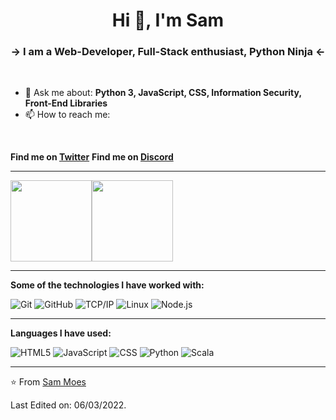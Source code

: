 <h1 align="center">Hi 👋, I'm Sam</h1>
<h3 align="center"> -> I am a Web-Developer, Full-Stack enthusiast, Python Ninja <- </h3>
</br>

- 💬 Ask me about: **Python 3, JavaScript, CSS, Information Security, Front-End Libraries**
- 📫 How to reach me: 
</br>

**Find me on <a href="https://twitter.com/tindernor1">Twitter</a>**
**Find me on <a href="https://discordapp.com/users/250648489220898817/">Discord</a>**

-----

<img align="" height='130px' src="https://github-readme-stats.vercel.app/api?username=le3ch-tech&hide_title=true&include_all_commits=true&line_height=21&theme=ocean_dark&show_icons=true" /><img align="" height='130px' src="https://github-readme-stats.vercel.app/api/top-langs/?username=le3ch-tech&hide_title=true&layout=compact&theme=ocean_dark&show_icons=true" />

-----

**Some of the technologies I have worked with:**

![Git](https://img.shields.io/badge/-Git-000000?style=flat&logo=git&logoColor=F05032)
![GitHub](https://img.shields.io/badge/-GitHub-000000?style=flat&logo=github&logoColor=FFFFFF)
![TCP/IP](https://img.shields.io/badge/-TCP/IP-000000?style=flat&logo=cisco&logoColor=white)
![Linux](https://img.shields.io/badge/-Linux-000000?style=flat&logo=linux&logoColor=FCC624)
![Node.js](https://img.shields.io/badge/-Node.js-000000?style=flat&logo=node.js&logoColor=339933)

-----

**Languages I have used:**


![HTML5](https://img.shields.io/badge/-HTML5-000000?style=flat&logo=HTML5)
![JavaScript](https://img.shields.io/badge/-JavaScript-000000?style=flat&logo=javascript)
![CSS](https://img.shields.io/badge/CSS-239120?&style=for-the-badge&logo=css3&logoColor=white)
![Python](https://img.shields.io/badge/-Python-000000?style=flat&logo=python)
![Scala](https://img.shields.io/badge/Scala-DC322F?style=for-the-badge&logo=scala&logoColor=white)

-----

⭐️ From [Sam Moes](https://github.com/le3ch-tech)

Last Edited on: 06/03/2022.
